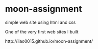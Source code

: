 moon-assignment
===============
<p>simple web site using html and css</p>
<p>One of the very first web sites I built</p>
<link>http://liao0015.github.io/moon-assignment/</link>
